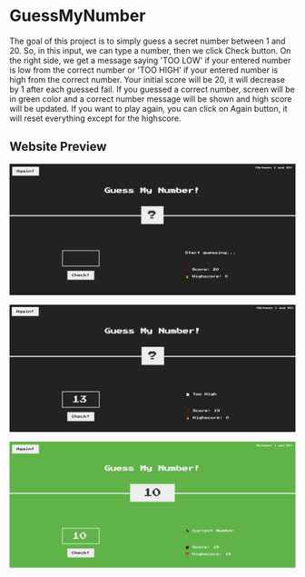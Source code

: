 # GuessMyNumber

The goal of this project is to simply guess a secret number between 1 and 20. So, in this input, we can type a number, then we click Check button. On the right side, we get a message saying 'TOO LOW' if your entered number is low from the correct number or 'TOO HIGH' if your entered number is high from the correct number.
Your initial score will be 20, it will decrease by 1 after each guessed fail. If you guessed a correct number, screen will be in green color and a correct number message will be shown and high score will be updated.
If you want to play again, you can click on Again button, it will reset everything except for the highscore.

## Website Preview

![guessmynumber](https://raw.githubusercontent.com/divikjuneja17/GuessMyNumber/main/images/1.png)

![guessmynumber1](https://raw.githubusercontent.com/divikjuneja17/GuessMyNumber/main/images/2.png)

![guessmynumber2](https://raw.githubusercontent.com/divikjuneja17/GuessMyNumber/main/images/3.png)
